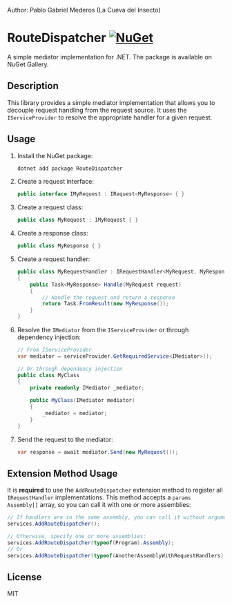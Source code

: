 Author: Pablo Gabriel Mederos (La Cueva del Insecto)

# RouteDispatcher [![NuGet](https://img.shields.io/nuget/v/RouteDispatcher.svg)](https://www.nuget.org/packages/RouteDispatcher/)

A simple mediator implementation for .NET. The package is available on NuGet Gallery.

## Description

This library provides a simple mediator implementation that allows you to decouple request handling from the request source. It uses the `IServiceProvider` to resolve the appropriate handler for a given request.

## Usage

1.  Install the NuGet package:

    ```bash
    dotnet add package RouteDispatcher
    ```

2.  Create a request interface:

    ```csharp
    public interface IMyRequest : IRequest<MyResponse> { }
    ```

3.  Create a request class:

    ```csharp
    public class MyRequest : IMyRequest { }
    ```

4.  Create a response class:

    ```csharp
    public class MyResponse { }
    ```

5.  Create a request handler:

    ```csharp
    public class MyRequestHandler : IRequestHandler<MyRequest, MyResponse>
    {
        public Task<MyResponse> Handle(MyRequest request)
        {
            // Handle the request and return a response
            return Task.FromResult(new MyResponse());
        }
    }
    ```

6.  Resolve the `IMediator` from the `IServiceProvider` or through dependency injection:

    ```csharp
    // From IServiceProvider
    var mediator = serviceProvider.GetRequiredService<IMediator>();

    // Or through dependency injection
    public class MyClass
    {
        private readonly IMediator _mediator;

        public MyClass(IMediator mediator)
        {
            _mediator = mediator;
        }
    }
    ```

8.  Send the request to the mediator:

    ```csharp
    var response = await mediator.Send(new MyRequest());
    ```

## Extension Method Usage

It is **required** to use the `AddRouteDispatcher` extension method to register all `IRequestHandler` implementations. This method accepts a `params Assembly[]` array, so you can call it with one or more assemblies:

```csharp
// If handlers are in the same assembly, you can call it without arguments:
services.AddRouteDispatcher();

// Otherwise, specify one or more assemblies:
services.AddRouteDispatcher(typeof(Program).Assembly);
// Or
services.AddRouteDispatcher(typeof(AnotherAssemblyWithRequestHandlers).Assembly, typeof(YetAnotherAssemblyWithRequestHandlers).Assembly);
```

## License

MIT